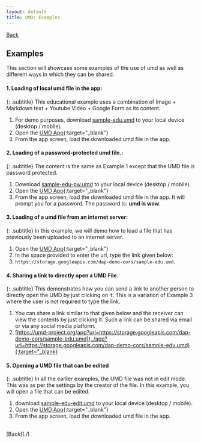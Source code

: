 ```yaml
---
layout: default
title: UMD: Examples
---
```

[Back](./)
<br/>
## Examples
This section will showcase some examples of the use of umd as well as different ways in which they can be shared.

#### 1. **Loading of local umd file in the app**:
{: .subtitle}
This educational example uses a combination of Image + Markdown text + Youtube Video + Google Form as its content.

1. For demo purposes, download [sample-edu.umd](files/sample-edu.umd) to your local device (desktop / mobile).
2. Open the [UMD App](https://umd-project.org/app){:target="_blank"}
3. From the app screen, load the downloaded umd file in the app.

#### 2. **Loading of a password-protected umd file.**:
{: .subtitle}
The content is the same as Example 1 except that the UMD file is password protected.

1. Download [sample-edu-pw.umd](files/sample-edu-pw.umd) to your local device (desktop / mobile).
2. Open the [UMD App](https://umd-project.org/app){:target="_blank"}
3. From the app screen, load the downloaded umd file in the app. It will prompt you for a password. The password is: **umd is wow**.

#### 3. **Loading of a umd file from an internet server**:
{: .subtitle}
In this example, we will demo how to load a file that has previously been uploaded to an internet server.

1. Open the [UMD App](https://umd-project.org/app){:target="_blank"}
2. In the space provided to enter the url, type the link given below: 
3. `https://storage.googleapis.com/dap-demo-cors/sample-edu.umd`. 

#### 4. **Sharing a link to directly open a UMD File.**
{: .subtitle}
This demonstrates how you can send a link to another person to directly open the UMD by just clicking on it. This is a variation of Example 3 where the user is not required to type the link.

1. You can share a link similar to that given below and the receiver can view the contents by just clicking it. Such a link can be shared via email or via any social media platform.
2. [https://umd-project.org/app?url=https://storage.googleapis.com/dap-demo-cors/sample-edu.umd](../app?url=https://storage.googleapis.com/dap-demo-cors/sample-edu.umd){:target="_blank}


#### 5. Opening a UMD file that can be edited
{: .subtitle}
In all the earlier examples, the UMD file was not in edit mode. This was as per the settings by the creator of the file. In this example, you will open a file that can be edited.

1. download [sample-edu-edit.umd](files/sample-edu-edit.umd) to your local device (desktop / mobile).
2. Open the [UMD App](https://umd-project.org/app){:target="_blank"}
3. From the app screen, load the downloaded umd file in the app.


<br/>
[Back](./)